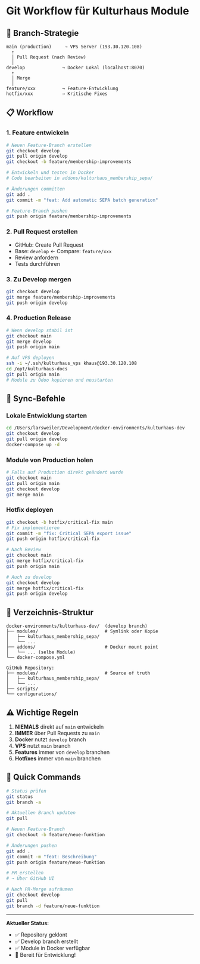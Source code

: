 # Git Workflow für Kulturhaus Module

## 🌳 Branch-Strategie

```
main (production)     → VPS Server (193.30.120.108)
  ↑
  │ Pull Request (nach Review)
  │
develop              → Docker Lokal (localhost:8070)
  ↑
  │ Merge
  │
feature/xxx          → Feature-Entwicklung
hotfix/xxx           → Kritische Fixes
```

## 📋 Workflow

### 1. Feature entwickeln
```bash
# Neuen Feature-Branch erstellen
git checkout develop
git pull origin develop
git checkout -b feature/membership-improvements

# Entwickeln und testen in Docker
# Code bearbeiten in addons/kulturhaus_membership_sepa/

# Änderungen committen
git add .
git commit -m "feat: Add automatic SEPA batch generation"

# Feature-Branch pushen
git push origin feature/membership-improvements
```

### 2. Pull Request erstellen
- GitHub: Create Pull Request
- Base: `develop` ← Compare: `feature/xxx`
- Review anfordern
- Tests durchführen

### 3. Zu Develop mergen
```bash
git checkout develop
git merge feature/membership-improvements
git push origin develop
```

### 4. Production Release
```bash
# Wenn develop stabil ist
git checkout main
git merge develop
git push origin main

# Auf VPS deployen
ssh -i ~/.ssh/kulturhaus_vps khaus@193.30.120.108
cd /opt/kulturhaus-docs
git pull origin main
# Module zu Odoo kopieren und neustarten
```

## 🔄 Sync-Befehle

### Lokale Entwicklung starten
```bash
cd /Users/larsweiler/Development/docker-environments/kulturhaus-dev
git checkout develop
git pull origin develop
docker-compose up -d
```

### Module von Production holen
```bash
# Falls auf Production direkt geändert wurde
git checkout main
git pull origin main
git checkout develop
git merge main
```

### Hotfix deployen
```bash
git checkout -b hotfix/critical-fix main
# Fix implementieren
git commit -m "fix: Critical SEPA export issue"
git push origin hotfix/critical-fix

# Nach Review
git checkout main
git merge hotfix/critical-fix
git push origin main

# Auch zu develop
git checkout develop
git merge hotfix/critical-fix
git push origin develop
```

## 📁 Verzeichnis-Struktur

```
docker-environments/kulturhaus-dev/  (develop branch)
├── modules/                         # Symlink oder Kopie
│   ├── kulturhaus_membership_sepa/
│   └── ...
├── addons/                          # Docker mount point
│   └── ... (selbe Module)
└── docker-compose.yml

GitHub Repository:
├── modules/                         # Source of truth
│   ├── kulturhaus_membership_sepa/
│   └── ...
├── scripts/
└── configurations/
```

## ⚠️ Wichtige Regeln

1. **NIEMALS** direkt auf `main` entwickeln
2. **IMMER** über Pull Requests zu `main`
3. **Docker** nutzt `develop` branch
4. **VPS** nutzt `main` branch
5. **Features** immer von `develop` branchen
6. **Hotfixes** immer von `main` branchen

## 🚀 Quick Commands

```bash
# Status prüfen
git status
git branch -a

# Aktuellen Branch updaten
git pull

# Neuen Feature-Branch
git checkout -b feature/neue-funktion

# Änderungen pushen
git add .
git commit -m "feat: Beschreibung"
git push origin feature/neue-funktion

# PR erstellen
# → Über GitHub UI

# Nach PR-Merge aufräumen
git checkout develop
git pull
git branch -d feature/neue-funktion
```

---
**Aktueller Status:**
- ✅ Repository geklont
- ✅ Develop branch erstellt
- ✅ Module in Docker verfügbar
- 🔄 Bereit für Entwicklung!